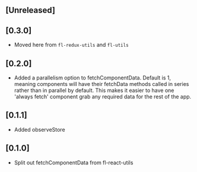 
## [Unreleased]
  
## [0.3.0]
  - Moved here from `fl-redux-utils` and `fl-utils`

## [0.2.0]
  - Added a parallelism option to fetchComponentData. Default is 1, meaning components will have their fetchData methods called in series rather than in parallel by default. This makes it easier to have one 'always fetch' component grab any required data for the rest of the app.

## [0.1.1]
  - Added observeStore

## [0.1.0]
 - Split out fetchComponentData from fl-react-utils
